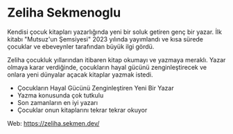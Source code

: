 # Zeliha Sekmenoglu

Kendisi çocuk kitapları yazarlığında yeni bir soluk getiren genç bir yazar. İlk kitabı "Mutsuz'un Şemsiyesi" 2023 yılında yayımlandı ve kısa sürede çocuklar ve ebeveynler tarafından büyük ilgi gördü.

Zeliha çocukluk yıllarından itibaren kitap okumayı ve yazmaya meraklı. Yazar olmaya karar verdiğinde, çocukların hayal gücünü zenginleştirecek ve onlara yeni dünyalar açacak kitaplar yazmak istedi.

* Çocukların Hayal Gücünü Zenginleştiren Yeni Bir Yazar
* Yazma konusunda çok tutkulu
* Son zamanların en iyi yazarı
* Çocuklar onun kitaplarını tekrar tekrar okuyor


Web: https://zeliha.sekmen.dev/
